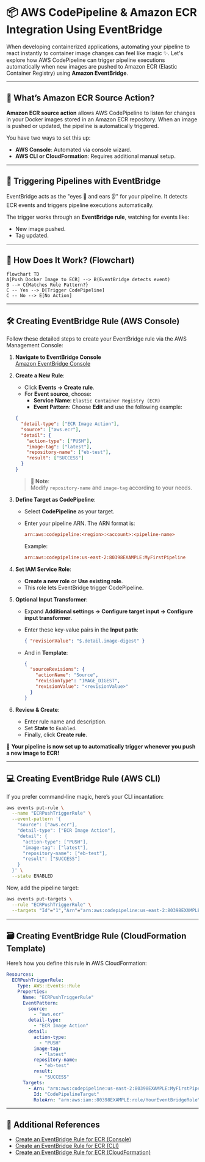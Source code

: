 # 📦 **AWS CodePipeline & Amazon ECR Integration Using EventBridge**

When developing containerized applications, automating your pipeline to react instantly to container image changes can feel like magic ✨. Let's explore how AWS CodePipeline can trigger pipeline executions automatically when new images are pushed to Amazon ECR (Elastic Container Registry) using **Amazon EventBridge**.

---

## 📌 **What’s Amazon ECR Source Action?**

**Amazon ECR source action** allows AWS CodePipeline to listen for changes in your Docker images stored in an Amazon ECR repository. When an image is pushed or updated, the pipeline is automatically triggered.

You have two ways to set this up:

- **AWS Console**: Automated via console wizard.
- **AWS CLI or CloudFormation**: Requires additional manual setup.

---

## 🚨 **Triggering Pipelines with EventBridge**

EventBridge acts as the "eyes 👀 and ears 👂" for your pipeline. It detects ECR events and triggers pipeline executions automatically.

The trigger works through an **EventBridge rule**, watching for events like:

- New image pushed.
- Tag updated.

---

## 🎯 **How Does It Work? (Flowchart)**

```mermaid
flowchart TD
A[Push Docker Image to ECR] --> B(EventBridge detects event)
B --> C{Matches Rule Pattern?}
C -- Yes --> D[Trigger CodePipeline]
C -- No --> E[No Action]
```

---

## 🛠️ **Creating EventBridge Rule (AWS Console)**

Follow these detailed steps to create your EventBridge rule via the AWS Management Console:

1. **Navigate to EventBridge Console**  
   [Amazon EventBridge Console](https://console.aws.amazon.com/events/)

2. **Create a New Rule**:

   - Click **Events → Create rule**.
   - For **Event source**, choose:
     - **Service Name**: `Elastic Container Registry (ECR)`
     - **Event Pattern**: Choose **Edit** and use the following example:

   ```json
   {
     "detail-type": ["ECR Image Action"],
     "source": ["aws.ecr"],
     "detail": {
       "action-type": ["PUSH"],
       "image-tag": ["latest"],
       "repository-name": ["eb-test"],
       "result": ["SUCCESS"]
     }
   }
   ```

   > **🔖 Note**:  
   > Modify `repository-name` and `image-tag` according to your needs.

3. **Define Target as CodePipeline**:

   - Select **CodePipeline** as your target.
   - Enter your pipeline ARN. The ARN format is:

     ```ini
     arn:aws:codepipeline:<region>:<account>:<pipeline-name>
     ```

     Example:

     ```ini
     arn:aws:codepipeline:us-east-2:80398EXAMPLE:MyFirstPipeline
     ```

4. **Set IAM Service Role**:

   - **Create a new role** or **Use existing role**.
   - This role lets EventBridge trigger CodePipeline.

5. **Optional Input Transformer**:

   - Expand **Additional settings → Configure target input → Configure input transformer**.
   - Enter these key-value pairs in the **Input path**:

     ```json
     { "revisionValue": "$.detail.image-digest" }
     ```

   - And in **Template**:

     ```json
     {
       "sourceRevisions": {
         "actionName": "Source",
         "revisionType": "IMAGE_DIGEST",
         "revisionValue": "<revisionValue>"
       }
     }
     ```

6. **Review & Create**:
   - Enter rule name and description.
   - Set **State** to `Enabled`.
   - Finally, click **Create rule**.

🎉 **Your pipeline is now set up to automatically trigger whenever you push a new image to ECR!**

---

## 💻 **Creating EventBridge Rule (AWS CLI)**

If you prefer command-line magic, here’s your CLI incantation:

```bash
aws events put-rule \
  --name "ECRPushTriggerRule" \
  --event-pattern '{
    "source": ["aws.ecr"],
    "detail-type": ["ECR Image Action"],
    "detail": {
      "action-type": ["PUSH"],
      "image-tag": ["latest"],
      "repository-name": ["eb-test"],
      "result": ["SUCCESS"]
    }
  }' \
  --state ENABLED
```

Now, add the pipeline target:

```bash
aws events put-targets \
  --rule "ECRPushTriggerRule" \
  --targets "Id"="1","Arn"="arn:aws:codepipeline:us-east-2:80398EXAMPLE:MyFirstPipeline","RoleArn"="arn:aws:iam::80398EXAMPLE:role/YourEventBridgeRole"
```

---

## 🗃️ **Creating EventBridge Rule (CloudFormation Template)**

Here’s how you define this rule in AWS CloudFormation:

```yaml
Resources:
  ECRPushTriggerRule:
    Type: AWS::Events::Rule
    Properties:
      Name: "ECRPushTriggerRule"
      EventPattern:
        source:
          - "aws.ecr"
        detail-type:
          - "ECR Image Action"
        detail:
          action-type:
            - "PUSH"
          image-tag:
            - "latest"
          repository-name:
            - "eb-test"
          result:
            - "SUCCESS"
      Targets:
        - Arn: "arn:aws:codepipeline:us-east-2:80398EXAMPLE:MyFirstPipeline"
          Id: "CodePipelineTarget"
          RoleArn: "arn:aws:iam::80398EXAMPLE:role/YourEventBridgeRole"
```

---

## 📖 **Additional References**

- [Create an EventBridge Rule for ECR (Console)](https://docs.aws.amazon.com/codepipeline/latest/userguide/create-cwe-ecr-source-console.html)
- [Create an EventBridge Rule for ECR (CLI)](https://docs.aws.amazon.com/codepipeline/latest/userguide/create-cwe-ecr-source-cli.html)
- [Create an EventBridge Rule for ECR (CloudFormation)](https://docs.aws.amazon.com/codepipeline/latest/userguide/create-cwe-ecr-source-cfn.html)
